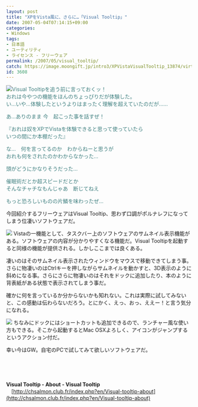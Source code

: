 ```yaml
---
layout: post
title: "XPをVista風に、さらに…「Visual Tooltip」"
date: 2007-05-04T07:14:15+09:00
categories:
- Windows
tags: 
- 日本語
- ユーティリティ
- ライセンス - フリーウェア
permalink: /2007/05/visual_tooltip/
catch: https://image.moongift.jp/intro3/XPVistaVisualTooltip_13874/virtualtooltip03_thumb.png
id: 3608
---
```

![](https://image.moongift.jp/intro3/XPVistaVisualTooltip_13874/virtualtooltip054.png)<font color="#408080">Visual Tooltipを追う前に言っておくッ！<br>おれは今やつの機能をほんのちょっぴりだが体験した。<br>い…いや…体験したというよりはまったく理解を超えていたのだが……</font>

 

<font color="#408080">あ…ありのまま 今　起こった事を話すぜ！</font>

 

<font color="#408080">『おれは奴をXPでVistaを体験できると思って使っていたら<br>いつの間にか本棚だった』</font>

 

<font color="#408080">な…　何を言ってるのか　わからねーと思うが<br>おれも何をされたのかわからなかった…</font>

 

<font color="#408080">頭がどうにかなりそうだった…</font>

 

<font color="#408080">催眠術だとか超スピードだとか<br>そんなチャチなもんじゃあ　断じてねえ</font>

 

<font color="#408080">もっと恐ろしいものの片鱗を味わったぜ…</font>

 

今回紹介するフリーウェアはVisual Tooltip、思わず口調がポルナレフになってしまう位凄いソフトウェアだ。

 <!--more--> 

[![](https://image.moongift.jp/intro3/XPVistaVisualTooltip_13874/virtualtooltip03_thumb.png)](https://image.moongift.jp/intro3/XPVistaVisualTooltip_13874/virtualtooltip032.png) Vistaの一機能として、タスクバー上のソフトウェアのサムネイル表示機能がある。ソフトウェアの内容が分かりやすくなる機能だ。Visual Tooltipを起動すると同様の機能が提供される。しかしここまでは良くある。

 

凄いのはそのサムネイル表示されたウィンドウをマウスで移動できてしまう事。さらに物凄いのはCtrlキーを押しながらサムネイルを動かすと、3D表示のように斜めになる事。さらにさらに物凄いのはそれをドックに追加したり、本のように背表紙がある状態で表示されてしまう事だ。

 

確かに何を言っているか分からないかも知れない。これは実際に試してみないと、この感動は伝わらないだろう。とにかく、えっ、おっ、ええー！と言う気分になれる。

 

[![](https://image.moongift.jp/intro3/XPVistaVisualTooltip_13874/virtualtooltip07_thumb.png)](https://image.moongift.jp/intro3/XPVistaVisualTooltip_13874/virtualtooltip072.png) ちなみにドックにはショートカットも追加できるので、ランチャー風な使い方もできる。そこから起動するとMac OSXよろしく、アイコンがジャンプするというアクション付だ。

 

幸い今はGW。自宅のPCで試してみて欲しいソフトウェアだ。

 

&nbsp;

 

&nbsp;

 

**Visual Tooltip - About - Visual Tooltip**  
　[http://chsalmon.club.fr/index.php?en/Visual-tooltip-about](http://chsalmon.club.fr/index.php?en/Visual-tooltip-about)

